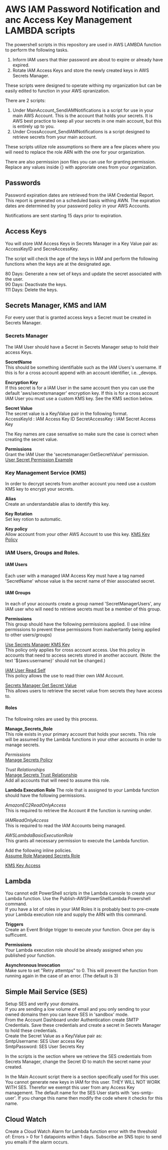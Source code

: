 # AWS IAM Password Notification and anc Access Key Management LAMBDA scripts

The powershell scripts in this repository are used in AWS LAMBDA function to perform the following tasks.

1. Inform IAM users that thier password are about to expire or already have expired.
2. Rotate IAM Access Keys and store the newly created keys in AWS Secrets Manager.

These scripts were designed to operate withing my organization but can be easily edited to function in your AWS opranization.  

There are 2 scripts:

1. Under MainAccount_SendIAMNotifications is a script for use in your main AWS Account. This is the account that holds your secrets.
It is AWS best practice to keep all your secrets in one main account, but this is entirely up to you.
2. Under CrossAccount_SendIAMNotifications is a script designed to retrieve secrets from your main account.

These scripts utilize role assumptions so there are a few places where you will need to replace the role ARN with the one for your organization.

There are also permission json files you can use for granting permission. Replace any values inside {} with approriate ones from your organization.

## Passwords
Password expiration dates are retrieved from the IAM Credential Report. This report is generated on a scheduled basis withing AWN. The expiration dates are determined by your password policy in your AWS Accounts.  

Notifications are sent starting 15 days prior to expiration.

## Access Keys
You will store IAM Access Keys in Secrets Manager in a Key Value pair as: AccessKeyID and SecreAccessKey.

The script will check the age of the keys in IAM and perform the following functions when the keys are at the designated age.

80 Days: Generate a new set of keys and update the secret associated with the user.  
90 Days: Deactivate the keys.  
111 Days: Delete the keys.  

## Secrets Manager, KMS and IAM
For every user that is granted access keys a Secret must be created in Secrets Manager. 

### Secrets Manager
The IAM User should have a Secret in Secrets Manager setup to hold their access Keys.  

**SecretName**   
This should be something identifiable such as the IAM Users's username. If this is for a cross account append with an account identifier, i.e. _devops.

**Encryption Key**  
If this secret is for a IAM User in the same account then you can use the default 'aws/secretsmanager' encryption key. If this is for a cross account IAM User you must use a custom KMS key. See the KMS section below.

**Secret Value**  
The secret value is a Key/Value pair in the following format.  
AccessKeyId     : IAM Access Key ID
SecretAccessKey : IAM Secret Access Key

The Key names are case sensative so make sure the case is correct when creating the secret value.

**Permissions**  
Grant the IAM User the 'secretsmanager:GetSecretValue' permission.  
[User Secret Permission Example](./policies/SecretPermission.json)

### Key Management Service (KMS)
In order to decrypt secrets from another account you need use a custom KMS key to encrypt your secrets.

**Alias**  
Create an understandable alias to identify this key.

**Key Rotation**  
Set key rotion to automatic.

**Key policy**  
Allow account from your other AWS Account to use this key.
[KMS Key Policy](./policies/KMS_Key_Policy.json)

### IAM Users, Groups and Roles.

#### IAM Users  
Each user with a managed IAM Access Key must have a tag named 'SecretName' whose value is the secret name of thier associated secret.

#### IAM Groups  
In each of your accounts create a group named 'SecretManagerUsers', any IAM user who will need to retrieve secrets must be a member of this group.

**Permissions**  
This group should have the following permissions applied.
(I use inline permissions to prevent these permissions from inadvertantly being applied to other users/groups)

[Use Secrets Manager KMS Key](./policies/KMS_Key_Policy.json)  
This policy only applies for cross account access. Use this policy in accounts that need to access secrets stored in another account. (Note: the text '${aws:username}' should not be changed.)

[IAM User Read Self](./policies/IAM_User_Read_Self.json)  
This policy allows the use to read thier own IAM Account.

[Secrets Manager Get Secret Value](./policies/Secrets_Manager_get_Secret_Value.json)  
This allows users to retrieve the secret value from secrets they have access to.

#### Roles
The following roles are used by this process.

**Manage_Secrets_Role**  
This role exists in your primary account that holds your secrets. This role will be assumed by the Lambda functions in your other accounts in order to manage secrets.

*Permissions*  
[Manage Secrets Policy](./policies/ManageSecrets.json)  

*Trust Relationships*  
[Manage Secrets Trust Relationship](./policies/ManagedSecrets_Trust_Relationships.json)  
Add all accounts that will need to assume this role.

**Lambda Execution Role**
The role that is assigned to your Lambda function should have the following permissions.

*AmazonEC2ReadOnlyAccess*  
This is required to retrieve the Account # the function is running under.

*IAMReadOnlyAccess*  
This is required to read the IAM Accounts being managed.

*AWSLambdaBasicExecutionRole*  
This grants all necessary permission to execute the Lambda function.

Add the following inline policies.  
[Assume Role Managed Secrets Role](./policies/Assume_Role_Manage_Secrets_Role.json)  

[KMS Key Access](./policies/KMS_KEY_Access.json)  

## Lambda
You cannot edit PowerShell scripts in the Lambda console to create your Lambda function. Use the Publish-AWSPowerShellLambda Powershell command.  
If you have a lot of roles in your IAM Roles it is probably best to pre-create your Lambda execution role and supply the ARN with this command.

**Triggers**  
Create an Event Bridge trigger to execute your function. Once per day is sufficuent.

**Permissions**  
Your Lambda execution role should be already assigned when you published your function.

**Asynchronous Invocation**  
Make sure to set "Retry attemtps" to 0. This will prevent the function from running again in the case of an error. (The default is 3)

## Simple Mail Service (SES)
Setup SES and verify your domains.  
If you are sending a low volume of email and you only sending to your owned domains then you can leave SES in 'sandbox' mode.  
From the Account Dashboard under Authentication create SMTP Credentials. Save these credentials and create a secret in Secrets Manager to hold these credentials.  
Create the Secret Value as a Key/Value pair as:  
SmtpUsername: SES User access Key  
SmtpPassword: SES User Secrets Key  

In the scripts is the section where we retrieve the SES credentials from Secrets Manager, change the Secret ID to match the secret name your created.

In the Main Account script there is a section specifically used for this user.  
You cannot generate new keys in IAM for this user. THEY WILL NOT WORK WITH SES. Therefor we exempt this user from any Access Key management. The default name for the SES User starts with 'ses-smtp-user'. If you change this name then modify the code where it checks for this name.

## Cloud Watch
Create a Cloud Watch Alarm for Lambda function error with the threshold of: Errors > 0 for 1 datapoints within 1 days.
Subscribe an SNS topic to send you emails if the alarm occurs.

